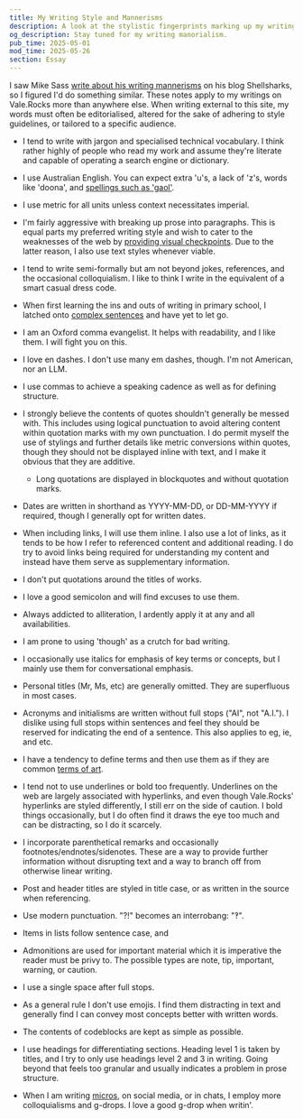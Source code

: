 ```yaml
---
title: My Writing Style and Mannerisms
description: A look at the stylistic fingerprints marking up my writing. Covering and vaguely justifying my spellings, use of punctuation, sentence structure, and other prose crimes.
og_description: Stay tuned for my writing manorialism.
pub_time: 2025-05-01
mod_time: 2025-05-26
section: Essay
---
```


I saw Mike Sass [write about his writing mannerisms](https://shellsharks.com/writing-mannerisms) on his blog Shellsharks, so I figured I'd do something similar. These notes apply to my writings on Vale.Rocks more than anywhere else. When writing external to this site, my words must often be editorialised, altered for the sake of adhering to style guidelines, or tailored to a specific audience.

- I tend to write with jargon and specialised technical vocabulary. I think rather highly of people who read my work and assume they're literate and capable of operating a search engine or dictionary.

- I use Australian English. You can expect extra 'u's, a lack of 'z's, words like 'doona', and [spellings such as 'gaol'](/micros/20250217-0921).

- I use metric for all units unless context necessitates imperial.

- I'm fairly aggressive with breaking up prose into paragraphs. This is equal parts my preferred writing style and wish to cater to the weaknesses of the web by [providing visual checkpoints](/posts/the-design-of-this-site#reading-checkpoints). Due to the latter reason, I also use text styles whenever viable.

- I tend to write semi-formally but am not beyond jokes, references, and the occasional colloquialism. I like to think I write in the equivalent of a smart casual dress code.

- When first learning the ins and outs of writing in primary school, I latched onto [complex sentences](https://en.wikipedia.org/wiki/Sentence_clause_structure#Complex_and_compound-complex_sentences) and have yet to let go.

- I am an Oxford comma evangelist. It helps with readability, and I like them. I will fight you on this.

- I love en dashes. I don't use many em dashes, though. I'm not American, nor an LLM.

- I use commas to achieve a speaking cadence as well as for defining structure.

- I strongly believe the contents of quotes shouldn't generally be messed with. This includes using logical punctuation to avoid altering content within quotation marks with my own punctuation. I do permit myself the use of stylings and further details like metric conversions within quotes, though they should not be displayed inline with text, and I make it obvious that they are additive.

  - Long quotations are displayed in blockquotes and without quotation marks.

- Dates are written in shorthand as YYYY-MM-DD, or DD-MM-YYYY if required, though I generally opt for written dates.

- When including links, I will use them inline. I also use a lot of links, as it tends to be how I refer to referenced content and additional reading. I do try to avoid links being required for understanding my content and instead have them serve as supplementary information.

- I don't put quotations around the titles of works.

- I love a good semicolon and will find excuses to use them.

- Always addicted to alliteration, I ardently apply it at any and all availabilities.

- I am prone to using 'though' as a crutch for bad writing.

- I occasionally use italics for emphasis of key terms or concepts, but I mainly use them for conversational emphasis.

- Personal titles (Mr, Ms, etc) are generally omitted. They are superfluous in most cases.

- Acronyms and initialisms are written without full stops ("AI", not "A.I."). I dislike using full stops within sentences and feel they should be reserved for indicating the end of a sentence. This also applies to eg, ie, and etc.

- I have a tendency to define terms and then use them as if they are common [terms of art](https://en.wiktionary.org/wiki/term_of_art).

- I tend not to use underlines or bold too frequently. Underlines on the web are largely associated with hyperlinks, and even though Vale.Rocks' hyperlinks are styled differently, I still err on the side of caution. I bold things occasionally, but I do often find it draws the eye too much and can be distracting, so I do it scarcely.

- I incorporate parenthetical remarks and occasionally footnotes/endnotes/sidenotes. These are a way to provide further information without disrupting text and a way to branch off from otherwise linear writing.

- Post and header titles are styled in title case, or as written in the source when referencing.

- Use modern punctuation. "?!" becomes an interrobang: "‽".

- Items in lists follow sentence case, and

- Admonitions are used for important material which it is imperative the reader must be privy to. The possible types are note, tip, important, warning, or caution.

- I use a single space after full stops.

- As a general rule I don't use emojis. I find them distracting in text and generally find I can convey most concepts better with written words.

- The contents of codeblocks are kept as simple as possible.

- I use headings for differentiating sections. Heading level 1 is taken by titles, and I try to only use headings level 2 and 3 in writing. Going beyond that feels too granular and usually indicates a problem in prose structure.

- When I am writing [micros](/micros), on social media, or in chats, I employ more colloquialisms and g-drops. I love a good g-drop when writin'.
